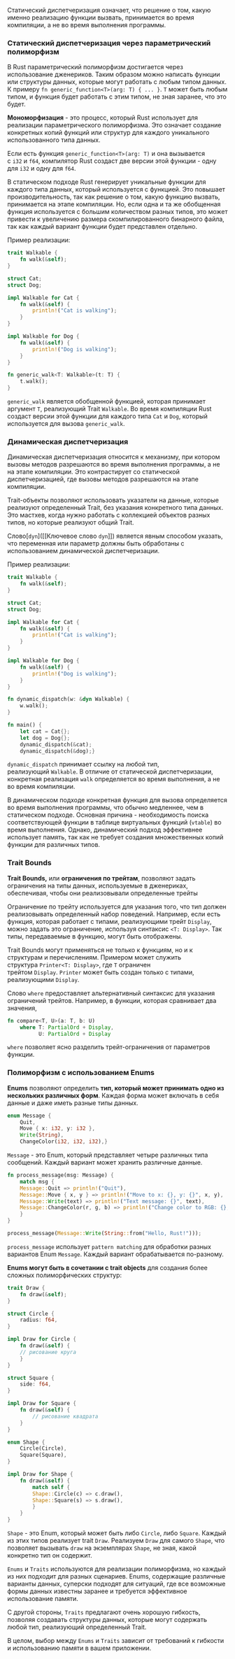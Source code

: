 Статический диспетчеризация означает, что решение о том, какую именно реализацию функции вызвать, принимается во время компиляции, а не во время выполнения программы.

### Статический диспетчеризация через параметрический полиморфизм

В Rust параметрический полиморфизм достигается через использование дженериков. Таким образом можно написать функции или структуры данных, которые могут работать с любым типом данных. К примеру `fn generic_function<T>(arg: T) { ... }`. `T` может быть любым типом, и функция будет работать с этим типом, не зная заранее, что это будет.

**Мономорфизация** - это процесс, который Rust использует для реализации параметрического полиморфизма. Это означает создание конкретных копий функций или структур для каждого уникального использованного типа данных.

Если есть функция `generic_function<T>(arg: T)` и она вызывается с `i32` и `f64`, компилятор Rust создаст две версии этой функции - одну для `i32` и одну для `f64`.

В статическом подходе Rust генерирует уникальные функции для каждого типа данных, который используется с функцией. Это повышает производительность, так как решение о том, какую функцию вызвать, принимается на этапе компиляции. Но, если одна и та же обобщенная функция используется с большим количеством разных типов, это может привести к увеличению размера скомпилированного бинарного файла, так как каждый вариант функции будет представлен отдельно.

Пример реализации:

```rust 
trait Walkable {    
	fn walk(&self);
}

struct Cat;
struct Dog;

impl Walkable for Cat {    
	fn walk(&self) {        
		println!("Cat is walking");    
	}
}

impl Walkable for Dog {    
	fn walk(&self) {        
		println!("Dog is walking");    
	}
}

fn generic_walk<T: Walkable>(t: T) {    
	t.walk();
}
```
`generic_walk` является обобщенной функцией, которая принимает аргумент `T`, реализующий Trait `Walkable`. Во время компиляции Rust создаст версии этой функции для каждого типа `Cat` и `Dog`, который используется для вызова `generic_walk`.
### Динамическая диспетчеризация

Динамическая диспетчеризация относится к механизму, при котором вызовы методов разрешаются во время выполнения программы, а не на этапе компиляции. Это контрастирует со статической диспетчеризацией, где вызовы методов разрешаются на этапе компиляции.

Trait-объекты позволяют использовать указатели на данные, которые реализуют определенный Trait, без указания конкретного типа данных. Это мастхев, когда нужно работать с коллекцией объектов разных типов, но которые реализуют общий Trait.

Слово[`dyn`]([[Ключевое слово `dyn`]]) является явным способом указать, что переменная или параметр должны быть обработаны с использованием динамической диспетчеризации.

Пример реализации:

```rust
trait Walkable {    
	fn walk(&self);
}

struct Cat;
struct Dog;

impl Walkable for Cat {    
	fn walk(&self) {        
		println!("Cat is walking");    
	}
}

impl Walkable for Dog {    
	fn walk(&self) {        
		println!("Dog is walking");    
	}
}

fn dynamic_dispatch(w: &dyn Walkable) {    
	w.walk();
}

fn main() {    
	let cat = Cat{};    
	let dog = Dog{};    
	dynamic_dispatch(&cat);    
	dynamic_dispatch(&dog);}
```
`dynamic_dispatch` принимает ссылку на любой тип, реализующий `Walkable`. В отличие от статической диспетчеризации, конкретная реализация `walk` определяется во время выполнения, а не во время компиляции.

В динамическом подходе конкретная функция для вызова определяется во время выполнения программы, что обычно медленнее, чем в статическом подходе. Основная причина - необходимость поиска соответствующей функции в таблице виртуальных функций (`vtable`) во время выполнения. Однако, динамический подход эффективнее использует память, так как не требует создания множественных копий функции для различных типов.

### Trait Bounds

**Trait Bounds,** или **ограничения по трейтам**, позволяют задать ограничения на типы данных, используемые в дженериках, обеспечивая, чтобы они реализовывали определенные трейты

Ограничение по трейту используется для указания того, что тип должен реализовывать определенный набор поведений. Например, если есть функция, которая работает с типами, реализующими трейт `Display`, можно задать это ограничение, используя синтаксис `<T: Display>`. Так типы, передаваемые в функцию, могут быть отображены.

Trait Bounds могут применяться не только к функциям, но и к структурам и перечислениям. Примером может служить структура `Printer<T: Display>`, где `T` ограничен трейтом `Display`. `Printer` может быть создан только с типами, реализующими `Display`.

Слово `where` предоставляет альтернативный синтаксис для указания ограничений трейтов. Например, в функции, которая сравнивает два значения, 

```rust
fn compare<T, U>(a: T, b: U) 
	where T: PartialOrd + Display, 
		  U: PartialOrd + Display
```

`where` позволяет ясно разделить трейт-ограничения от параметров функции.

### Полиморфизм с использованием Enums

**Enums** позволяют определить **тип, который может принимать одно из нескольких различных форм**. Каждая форма может включать в себя данные и даже иметь разные типы данных.

```rust
enum Message {    
	Quit,    
	Move { x: i32, y: i32 },    
	Write(String),    
	ChangeColor(i32, i32, i32),}
```

`Message` - это Enum, который представляет четыре различных типа сообщений. Каждый вариант может хранить различные данные.

```rust
fn process_message(msg: Message) {    
	match msg {        
	Message::Quit => println!("Quit"),        
	Message::Move { x, y } => println!("Move to x: {}, y: {}", x, y),  
	Message::Write(text) => println!("Text message: {}", text), 
	Message::ChangeColor(r, g, b) => println!("Change color to RGB: {}, {}, {}", r, g, b),    
	}
}

process_message(Message::Write(String::from("Hello, Rust!")));
```

`process_message` использует `pattern matching` для обработки разных вариантов Enum `Message`. Каждый вариант обрабатывается по-разному.

**Enums могут быть в сочетании с trait objects** для создания более сложных полиморфических структур:

```rust
trait Draw {    
	fn draw(&self);
}

struct Circle {    
	radius: f64,
}

impl Draw for Circle {    
	fn draw(&self) {        
	// рисование круга    
	}
}

struct Square {    
	side: f64,
}

impl Draw for Square {    
	fn draw(&self) {        
		// рисование квадрата    
	}
}

enum Shape {    
	Circle(Circle),    
	Square(Square),
}

impl Draw for Shape {    
	fn draw(&self) {        
		match self {            
		Shape::Circle(c) => c.draw(),            
		Shape::Square(s) => s.draw(),        
		}    
	}
}
```

`Shape` - это Enum, который может быть либо `Circle`, либо `Square`. Каждый из этих типов реализует trait `Draw`. Реализуем `Draw` для самого `Shape`, что позволяет вызывать `draw` на экземплярах `Shape`, не зная, какой конкретно тип он содержит.

`Enums` и `Traits` используются для реализации полиморфизма, но каждый из них подходит для разных сценариев. Enums, содержащие различные варианты данных, суперски подходят для ситуаций, где все возможные формы данных известны заранее и требуется эффективное использование памяти.

С другой стороны, `Traits` предлагают очень хорошую гибкость, позволяя создавать структуры данных, которые могут содержать любой тип, реализующий определенный Trait.

В целом, выбор между `Enums` и `Traits` зависит от требований к гибкости и использованию памяти в вашем приложении.